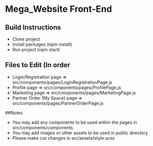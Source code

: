 # Mega_Website Front-End

## Build Instructions
- Clone project
- Install packages (npm install)
- Run project (npm start)

## Files to Edit (In order 
- Login/Registration page => src/components/pages/LoginRegistrationPage.js
- Profile page => src/components/pages/ProfilePage.js
- Marketing page => src/cmoponents/pages/MarketingPage.js
- Partner Order (My Space) page => src/components/pages/PartnerOrderPage.js

##Notes
- You may add any components to be used within the pages in src/components/components 
- You may add images or other assets to be used in public directory
- Please make css changes in src/assets/style.scss


